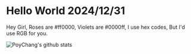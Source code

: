 # Hello World 2024/12/31

Hey Girl,
Roses are #ff0000,
Violets are #0000ff,
I use hex codes,
But I'd use RGB for you.

![PoyChang's github stats](https://github-readme-stats.vercel.app/api?username=poychang&show_icons=true&theme=dracula)
